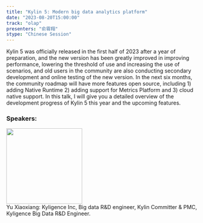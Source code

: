 ```yaml
---
title: "Kylin 5: Modern big data analytics platform"
date: "2023-08-20T15:00:00" 
track: "olap"
presenters: "俞霄翔"
stype: "Chinese Session"
---
```

Kylin 5 was officially released in the first half of 2023 after a year of preparation, and the new version has been greatly improved in improving performance, lowering the threshold of use and increasing the use of scenarios, and old users in the community are also conducting secondary development and online testing of the new version. In the next six months, the community roadmap will have more features open source, including 1) adding Native Runtime 2) adding support for Metrics Platform and 3) cloud native support. In this talk, I will give you a detailed overview of the development progress of Kylin 5 this year and the upcoming features.
 ### Speakers: 
 <img src="https://img.bagevent.com/resource/20230605/1610040490.jpeg" width="200" /><br>Yu Xiaoxiang: Kyligence Inc, Big data R&D engineer, Kylin Committer & PMC, Kyligence Big Data R&D Engineer.
 <br><br>
